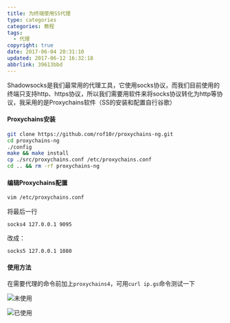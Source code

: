 ```yaml
---
title: 为终端使用SS代理
type: categories
categories: 教程
tags:
  - 代理
copyright: true
date: 2017-06-04 20:31:10
updated: 2017-06-12 16:32:18
abbrlink: 39613bbd
---
```


Shadowsocks是我们最常用的代理工具，它使用socks协议，而我们目前使用的终端只支持http、https协议，所以我们需要用软件来将socks协议转化为http等协议，我采用的是Proxychains软件（SS的安装和配置自行谷歌）

#### Proxychains安装

```bash
git clone https://github.com/rof10r/proxychains-ng.git
cd proxychains-ng
./config
make && make install
cp ./src/proxychains.conf /etc/proxychains.conf
cd .. && rm -rf proxychains-ng
```

<!-- more  -->

#### 编辑Proxychains配置

```bash
vim /etc/proxychains.conf
```

将最后一行

```
socks4 127.0.0.1 9095
```

改成：

```
socks5 127.0.0.1 1080
```

#### 使用方法

在需要代理的命令前加上`proxychains4`，可用`curl ip.gs`命令测试一下



![未使用](https://ws1.sinaimg.cn/large/ba22af52gy1fg9gcb3kr3j20qh0igmz6.jpg)


![已使用](https://ws1.sinaimg.cn/large/ba22af52gy1fg9gdbm5tfj20qh0igwgo.jpg)
